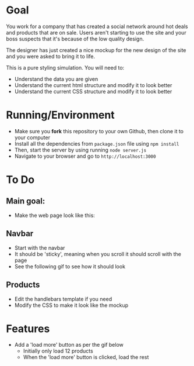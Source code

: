 # Goal

You work for a company that has created a social network around hot deals and products that are on sale. Users aren't starting to use the site and your boss suspects that it's because of the low quality design.

The designer has just created a nice mockup for the new design of the site and you were asked to bring it to life.

This is a pure styling simulation. You will need to:
- Understand the data you are given
- Understand the current html structure and modify it to look better
- Understand the current CSS structure and modify it to look better

# Running/Environment

- Make sure you **fork** this repository to your own Github, then clone it to your computer
- Install all the dependencies from `package.json` file using `npm install`
- Then, start the server by using running `node server.js`
- Navigate to your browser and go to `http://localhost:3000`



# To Do

## Main goal:

- Make the web page look like this:

<!-- <p align="center"><img src="assets/Landingpage.png"/></p> -->

## Navbar
- Start with the navbar
- It should be 'sticky', meaning when you scroll it should scroll with the page
- See the following gif to see how it should look

<!-- <p align="center"><iframe src="assets/scroll.gif"></iframe></p> -->

## Products
- Edit the handlebars template if you need
- Modify the CSS to make it look like the mockup

# Features

- Add a 'load more' button as per the gif below
    - Initially only load 12 products
    - When the 'load more' button is clicked, load the rest

<!-- <p align="center"><iframe src="assets/loadmore.gif"></iframe></p> -->